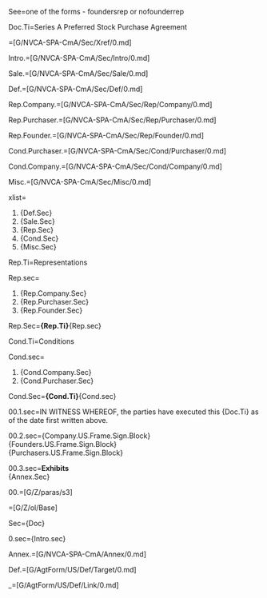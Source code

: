 See=one of the forms - foundersrep or nofounderrep

Doc.Ti=Series A Preferred Stock Purchase Agreement

=[G/NVCA-SPA-CmA/Sec/Xref/0.md]

Intro.=[G/NVCA-SPA-CmA/Sec/Intro/0.md]

Sale.=[G/NVCA-SPA-CmA/Sec/Sale/0.md]

Def.=[G/NVCA-SPA-CmA/Sec/Def/0.md]

Rep.Company.=[G/NVCA-SPA-CmA/Sec/Rep/Company/0.md]

Rep.Purchaser.=[G/NVCA-SPA-CmA/Sec/Rep/Purchaser/0.md]

Rep.Founder.=[G/NVCA-SPA-CmA/Sec/Rep/Founder/0.md]

Cond.Purchaser.=[G/NVCA-SPA-CmA/Sec/Cond/Purchaser/0.md]

Cond.Company.=[G/NVCA-SPA-CmA/Sec/Cond/Company/0.md]

Misc.=[G/NVCA-SPA-CmA/Sec/Misc/0.md]

xlist=<ol><li>{Def.Sec}<li>{Sale.Sec}<li>{Rep.Sec}<li>{Cond.Sec}<li>{Misc.Sec}</ol>

Rep.Ti=Representations

Rep.sec=<ol><li>{Rep.Company.Sec}<li>{Rep.Purchaser.Sec}<li>{Rep.Founder.Sec}</ol>

Rep.Sec=<b>{Rep.Ti}</b>{Rep.sec}

Cond.Ti=Conditions

Cond.sec=<ol><li>{Cond.Company.Sec}<li>{Cond.Purchaser.Sec}</ol>

Cond.Sec=<b>{Cond.Ti}</b>{Cond.sec}

00.1.sec=IN WITNESS WHEREOF, the parties have executed this {Doc.Ti} as of the date first written above.

00.2.sec={Company.US.Frame.Sign.Block}<br>{Founders.US.Frame.Sign.Block}<br>{Purchasers.US.Frame.Sign.Block}

00.3.sec=<b>Exhibits</b><br>{Annex.Sec}

00.=[G/Z/paras/s3]

=[G/Z/ol/Base]

Sec={Doc}

0.sec={Intro.sec}

Annex.=[G/NVCA-SPA-CmA/Annex/0.md]
 
Def.=[G/AgtForm/US/Def/Target/0.md]

_=[G/AgtForm/US/Def/Link/0.md]